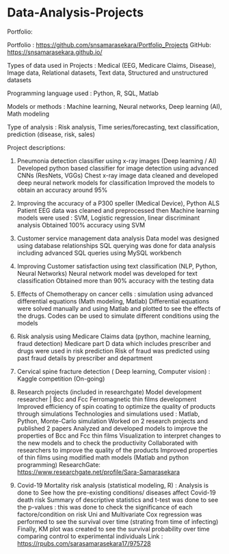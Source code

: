 # Data-Analysis-Projects
 

Portfolio: 

Portfolio : https://github.com/snsamarasekara/Portfolio_Projects
GitHub: https://snsamarasekara.github.io/ 

Types of data used in Projects :  Medical (EEG, Medicare Claims, Disease), Image data, Relational datasets, Text data, Structured and unstructured datasets

Programming language used : Python, R, SQL, Matlab

Models or methods : Machine learning, Neural networks, Deep learning (AI), Math modeling

Type of analysis :  Risk analysis, Time series/forecasting, text classification, prediction (disease, risk, sales)



Project descriptions:


1. Pneumonia detection classifier using x-ray images (Deep learning / AI)
Developed python based classifier for image detection using advanced CNNs (ResNets, VGGs) 
Chest x-ray image data cleaned and developed deep neural network models for classification 
Improved the models to obtain an accuracy around 95% 

2. Improving the accuracy of a P300 speller (Medical Device), Python 
ALS Patient EEG data was cleaned and preprocessed then Machine learning models were used : SVM, Logistic regression, linear discriminant analysis 
Obtained 100% accuracy using SVM 

3. Customer service management data analysis
Data model was designed using database relationships 
SQL querying was done for data analysis including advanced SQL queries using MySQL workbench

4. Improving Customer satisfaction using text classification (NLP, Python, Neural Networks)
Neural network model was developed for text classification
Obtained more than 90% accuracy with the testing data

7. Effects of Chemotherapy on cancer cells : simulation using advanced differential equations (Math modeling, Matlab)
Differential equations were solved manually and using Matlab and plotted to see the effects of the drugs.
Codes can be used to simulate different conditions using the models



9. Risk analysis using Medicare Claims data (python, machine learning, fraud detection)
Medicare part D data which includes prescriber and drugs were used in risk prediction
Risk of fraud was predicted using past fraud details by prescriber and department

10. Cervical spine fracture detection ( Deep learning, Computer vision) : Kaggle competition (On-going) 


11. Research projects (included in researchgate)
Model development researcher | Bcc and Fcc Ferromagnetic thin films development
Improved efficiency of spin coating to optimize the quality of products through simulations
Technologies and simulations used : Matlab, Python, Monte-Carlo simulation 
Worked on 2 research projects and published 2 papers
Analyzed and developed models to improve the properties of Bcc and Fcc thin films
Visualization to interpret changes to the new models and to check the productivity 
Collaborated with researchers to improve the quality of the products
Improved properties of thin films using modified math models (Matlab and python programming)
ResearchGate: https://www.researchgate.net/profile/Sara-Samarasekara

12. Covid-19 Mortality risk analysis (statistical modeling, R) : Analysis is done to See how the pre-existing conditions/ diseases affect Covid-19 death risk
Summary of descriptive statistics and t-test was done to see the p-values : this was done to check the significance of each factore/condition on risk
Uni and Multivariate Cox regression was performed to see the survival over time (strating from time of infecting) 
Finally, KM plot was created to see the survival probability over time comparing control to experimental individuals
Link : https://rpubs.com/sarasamarasekara17/975728

 

